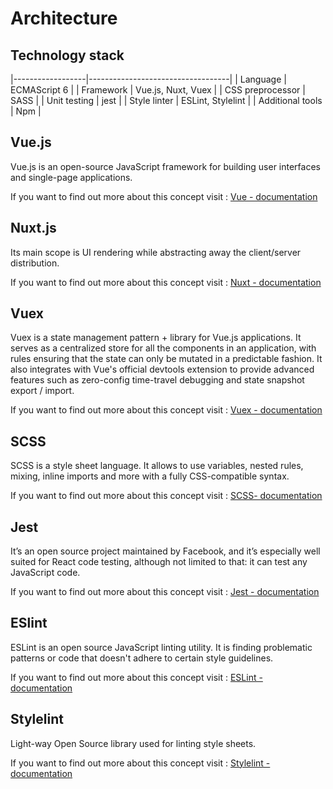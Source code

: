 # Architecture

## Technology stack

|------------------|-----------------------------------|
| Language         | ECMAScript 6                      |
| Framework        | Vue.js, Nuxt, Vuex                |
| CSS preprocessor | SASS                              |
| Unit testing     | jest                              |
| Style linter     | ESLint, Stylelint                 |
| Additional tools | Npm                               |

## Vue.js

Vue.js is an open-source JavaScript framework for building user interfaces and single-page applications.

If you want to find out more about this concept visit : [Vue - documentation](https://vuejs.org/v2/guide/)

## Nuxt.js

Its main scope is UI rendering while abstracting away the client/server distribution.

If you want to find out more about this concept visit : [Nuxt - documentation](https://nuxtjs.org/guide/)


## Vuex

Vuex is a state management pattern + library for Vue.js applications. It serves as a centralized store for all the components in an application, with rules ensuring that the state can only be mutated in a predictable fashion. It also integrates with Vue's official devtools extension to provide advanced features such as zero-config time-travel debugging and state snapshot export / import.

If you want to find out more about this concept visit : [Vuex - documentation](https://vuex.vuejs.org/)


## SCSS

SCSS is a style sheet language. It allows to use variables, nested rules, mixing, inline imports and more with a fully CSS-compatible syntax.

If you want to find out more about this concept visit : [SCSS- documentation](https://sass-lang.com/documentation/)


## Jest

It’s an open source project maintained by Facebook, and it’s especially well suited for React code testing, although not limited to that: it can test any JavaScript code.

If you want to find out more about this concept visit : [Jest - documentation](https://jestjs.io/docs/en/getting-started)

## ESlint

ESLint is an open source JavaScript linting utility. It is finding problematic patterns or code that doesn't adhere to certain style guidelines.

If you want to find out more about this concept visit : [ESLint - documentation](https://eslint.org/docs/user-guide/getting-started)

## Stylelint

Light-way Open Source library used for linting style sheets.

If you want to find out more about this concept visit : [Stylelint - documentation](https://stylelint.io/developer-guide/)

